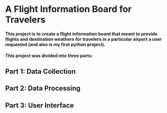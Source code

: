 # A Flight Information Board for Travelers
#### This project is to create a flight information board that meant to provide flights and destination weathers for travelers in a particular airport a user requested (and also is my first python project).

#### This project was divided into three parts:
## Part 1: Data Collection
## Part 2: Data Processing 
## Part 3: User Interface
